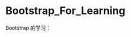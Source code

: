 <!--
 * @Brief:Bootstrap Learning
 * @LastEditors: Jerry Lee
 * @LastEditTime: 2020-07-21 15:31:58
-->

# Bootstrap_For_Learning

Bootstrap 的学习：
